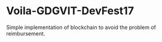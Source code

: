 # Voila-GDGVIT-DevFest17
Simple implementation of blockchain to avoid the problem of reimbursement.
